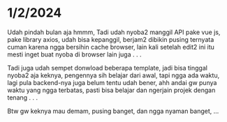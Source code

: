 # 1/2/2024

Udah pindah bulan aja hmmm, 
Tadi udah nyoba2 manggil API pake vue js, pake library axios, udah bisa kepanggil, berjam2 dibikin pusing ternyata cuman karena ngga bersihin cache browser, lain kali setelah edit2 ini itu mesti inget buat nyoba di browser lain juga . . .

Tadi juga udah sempet donwload beberapa template, jadi bisa tinggal nyoba2 aja keknya, pengennya sih belajar dari awal, tapi ngga ada waktu, lagi pula backend-nya juga belum tentu udah bener, ahh andai gw punya waktu yang ngga terbatas, pasti bisa belajar dan ngerjain projek dengan tenang . . .

Btw gw keknya mau demam, pusing banget, dan ngga nyaman banget, ...